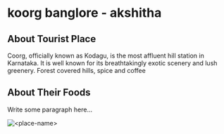 # koorg banglore - akshitha

## About Tourist Place 
Coorg, officially known as Kodagu, is the most affluent hill station in Karnataka. It is well known for its breathtakingly exotic scenery and lush greenery. Forest covered hills, spice and coffee 

## About Their Foods
Write some paragraph here...

<img align="center" src="https://img.traveltriangle.com/blog/wp-content/uploads/2017/03/shutterstock_751941319.jpg" alt="<place-name>"/>

<!--Example: <img align="center" src="https://lotustours.in/assets/img/taj/photo-room-detail-1.jpg" alt="Taj Mahal"/> -->

